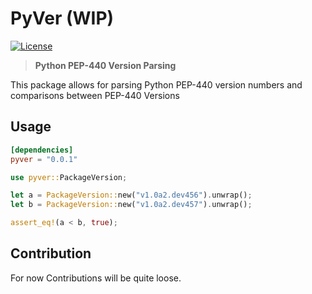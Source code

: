 # PyVer (WIP)

[![License](https://img.shields.io/badge/license-MIT-blue?style=flat-square)](LICENSE-MIT)

> **Python PEP-440 Version Parsing**

This package allows for parsing Python PEP-440 version numbers and comparisons between PEP-440 Versions

## Usage

```Toml
[dependencies]
pyver = "0.0.1"
```

```Rust
use pyver::PackageVersion;

let a = PackageVersion::new("v1.0a2.dev456").unwrap();
let b = PackageVersion::new("v1.0a2.dev457").unwrap();

assert_eq!(a < b, true);
```


## Contribution

For now Contributions will be quite loose.
